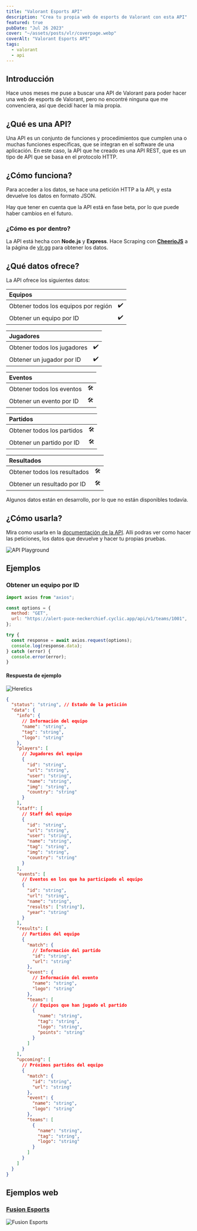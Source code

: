 ```yaml
---
title: "Valorant Esports API"
description: "Crea tu propia web de esports de Valorant con esta API"
featured: true
pubDate: "Jul 26 2023"
cover: "~/assets/posts/vlr/coverpage.webp"
coverAlt: "Valorant Esports API"
tags:
  - valorant
  - api
---
```


## Introducción

Hace unos meses me puse a buscar una API de Valorant para poder hacer una web de esports de Valorant, pero no encontré ninguna que me convenciera, así que decidí hacer la mía propia.

## ¿Qué es una API?

Una API es un conjunto de funciones y procedimientos que cumplen una o muchas funciones específicas, que se integran en el software de una aplicación. En este caso, la API que he creado es una API REST, que es un tipo de API que se basa en el protocolo HTTP.

## ¿Cómo funciona?

Para acceder a los datos, se hace una petición HTTP a la API, y esta devuelve los datos en formato JSON.

Hay que tener en cuenta que la API está en fase beta, por lo que puede haber cambios en el futuro.

### ¿Cómo es por dentro?

La API está hecha con **Node.js** y **Express**. Hace Scraping con <a href="https://cheerio.js.org" target="_blank">**CheerioJS**</a> a la página de <a href="https://vlr.gg" target="_blank">vlr.gg</a> para obtener los datos.

## ¿Qué datos ofrece?

La API ofrece los siguientes datos:

| Equipos                              |     |
| :----------------------------------- | --: |
| Obtener todos los equipos por región | ✔️ |
| Obtener un equipo por ID             | ✔️ |

| Jugadores                   |     |
| :-------------------------- | --: |
| Obtener todos los jugadores | ✔️ |
| Obtener un jugador por ID   | ✔️ |

| Eventos                   |     |
| :------------------------ | --: |
| Obtener todos los eventos |  🛠 |
| Obtener un evento por ID  |  🛠 |

| Partidos                   |     |
| :------------------------- | --: |
| Obtener todos los partidos |  🛠 |
| Obtener un partido por ID  |  🛠 |

| Resultados                   |     |
| :--------------------------- | --: |
| Obtener todos los resultados |  🛠 |
| Obtener un resultado por ID  |  🛠 |

Algunos datos están en desarrollo, por lo que no están disponibles todavía.

## ¿Cómo usarla?

Mira como usarla en la <a href="https://vlresports.vercel.app" target="_blank">documentación de la API</a>. Alli podras ver como hacer las peticiones, los datos que devuelve y hacer tu propias pruebas.

![API Playground](~/assets/posts/vlr/playground.webp)

## Ejemplos

### Obtener un equipo por ID

```js title="(JavaScript) Axios"
import axios from "axios";

const options = {
  method: "GET",
  url: "https://alert-puce-neckerchief.cyclic.app/api/v1/teams/1001",
};

try {
  const response = await axios.request(options);
  console.log(response.data);
} catch (error) {
  console.error(error);
}
```

#### Respuesta de ejemplo

![Heretics](~/assets/posts/vlr/team.webp)

```json
{
  "status": "string", // Estado de la petición
  "data": {
    "info": {
      // Información del equipo
      "name": "string",
      "tag": "string",
      "logo": "string"
    },
    "players": [
      // Jugadores del equipo
      {
        "id": "string",
        "url": "string",
        "user": "string",
        "name": "string",
        "img": "string",
        "country": "string"
      }
    ],
    "staff": [
      // Staff del equipo
      {
        "id": "string",
        "url": "string",
        "user": "string",
        "name": "string",
        "tag": "string",
        "img": "string",
        "country": "string"
      }
    ],
    "events": [
      // Eventos en los que ha participado el equipo
      {
        "id": "string",
        "url": "string",
        "name": "string",
        "results": ["string"],
        "year": "string"
      }
    ],
    "results": [
      // Partidos del equipo
      {
        "match": {
          // Información del partido
          "id": "string",
          "url": "string"
        },
        "event": {
          // Información del evento
          "name": "string",
          "logo": "string"
        },
        "teams": [
          // Equipos que han jugado el partido
          {
            "name": "string",
            "tag": "string",
            "logo": "string",
            "points": "string"
          }
        ]
      }
    ],
    "upcoming": [
      // Próximos partidos del equipo
      {
        "match": {
          "id": "string",
          "url": "string"
        },
        "event": {
          "name": "string",
          "logo": "string"
        },
        "teams": [
          {
            "name": "string",
            "tag": "string",
            "logo": "string"
          }
        ]
      }
    ]
  }
}
```

## Ejemplos web

### <a href="https://fusiongg.vercel.app/teams/valorant" target="_blank">Fusion Esports</a>

![Fusion Esports](~/assets/posts/vlr/fusion.webp)
